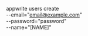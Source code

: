 appwrite users create \
        --email="email@example.com" \
        --password="password" \
        --name="[NAME]"
